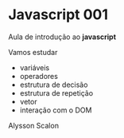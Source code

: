 # Javascript 001
 Aula de introdução ao **javascript**

 Vamos estudar
 - variáveis
 - operadores
 - estrutura de decisão
 - estrutura de repetição
 - vetor
 - interação com o DOM

Alysson Scalon
